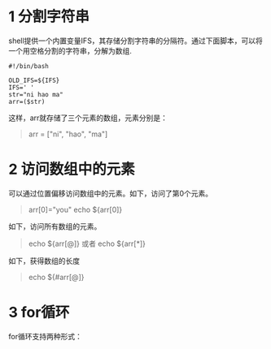 # 1 分割字符串
shell提供一个内置变量IFS，其存储分割字符串的分隔符。通过下面脚本，可以将一个用空格分割的字符串，分解为数组.

```
#!/bin/bash

OLD_IFS=${IFS}
IFS=' '
str="ni hao ma"
arr=($str)
```
这样，arr就存储了三个元素的数组，元素分别是：
> arr = ["ni", "hao", "ma"]

# 2 访问数组中的元素
可以通过位置偏移访问数组中的元素。如下，访问了第0个元素。

> arr[0]="you"
> echo ${arr[0]}

如下，访问所有数组的元素。

> echo ${arr[@]}
> 或者
> echo ${arr[\*]}

如下，获得数组的长度

> echo ${#arr[@]}

# 3 for循环
for循环支持两种形式：

```

```
